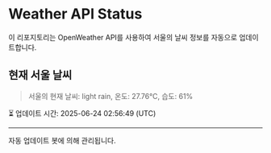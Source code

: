 
# Weather API Status

이 리포지토리는 OpenWeather API를 사용하여 서울의 날씨 정보를 자동으로 업데이트합니다.

## 현재 서울 날씨
> 서울의 현재 날씨: light rain, 온도: 27.76°C, 습도: 61%

⏳ 업데이트 시간: 2025-06-24 02:56:49 (UTC)

---
자동 업데이트 봇에 의해 관리됩니다.
